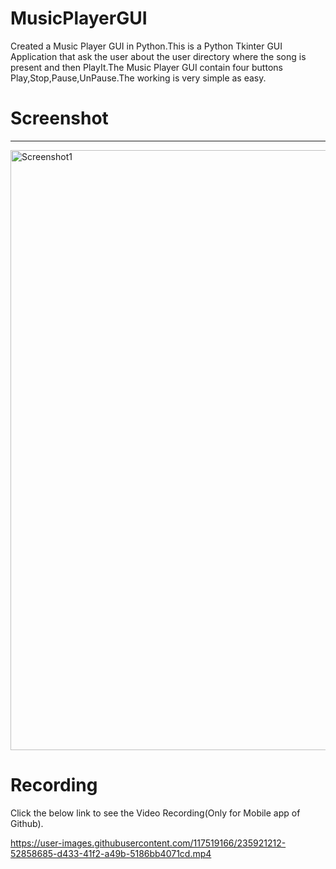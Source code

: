 # MusicPlayerGUI
Created a Music Player GUI in Python.This is a Python Tkinter GUI Application that ask the user about the user directory where the song is present and then PlayIt.The Music Player GUI contain four buttons Play,Stop,Pause,UnPause.The working is very simple as easy.

# Screenshot
<hr>
<img width="960" alt="Screenshot1" src="https://user-images.githubusercontent.com/117519166/235916719-a10c720d-7d2b-485e-bf30-404a07c838bb.png">

# Recording
Click the below link to see the Video Recording(Only for Mobile app of Github).

https://user-images.githubusercontent.com/117519166/235921212-52858685-d433-41f2-a49b-5186bb4071cd.mp4


